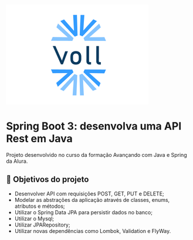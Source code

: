 ![Programação-Formação Java](imgs-readme\banner-readme.png)

# Spring Boot 3: desenvolva uma API Rest em Java

Projeto desenvolvido no curso da formação Avançando com Java e Spring da Alura.


## 🔨 Objetivos do projeto

- Desenvolver API com requisições  POST, GET, PUT e DELETE;
- Modelar as abstrações da aplicação através de classes, enums, atributos e métodos;
- Utilizar o Spring Data JPA para persistir dados no banco;
- Utilizar o Mysql;
- Utilizar JPARepository;
- Utilizar novas dependências como Lombok, Validation e FlyWay.
